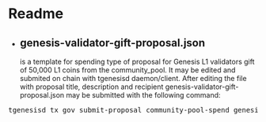 <h1>Readme</h1>

+ <h2>genesis-validator-gift-proposal.json</h2> is a template for spending type of proposal for Genesis L1 validators gift of 50,000 L1 coins from the community_pool. It may be edited and submited on chain with tgenesisd daemon/client. After editing the file with proposal title, description and recipient genesis-validator-gift-proposal.json may be submitted with the following command:
<pre>
tgenesisd tx gov submit-proposal community-pool-spend genesis-validator-gift-proposal.json
</pre>
